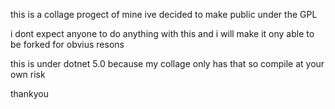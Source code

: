 this is a collage progect of mine ive decided to make public under the GPL

i dont expect anyone to do anything with this and i will make it ony able to be forked for obvius resons

this is under dotnet 5.0 because my collage only has that so compile at your own risk

thankyou